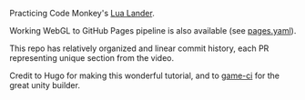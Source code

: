 Practicing Code Monkey's [Lua Lander](https://youtu.be/nGKd4yTP3M8?si=MLKIuNU28Sjii9XB).

Working WebGL to GitHub Pages pipeline is also available (see [pages.yaml](.github/workflows/pages.yaml)).

This repo has relatively organized and linear commit history, each PR representing unique section from the video.

Credit to Hugo for making this wonderful tutorial, and to [game-ci](https://game.ci/) for the great unity builder.

